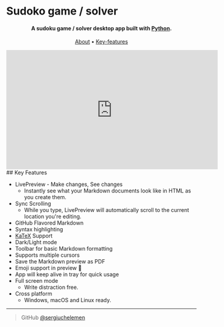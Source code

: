 # Sudoko game / solver


<h4 align="center">A sudoku game / solver desktop app built with <a href="http://electron.atom.io" target="_blank">Python</a>.</h4>

<p align="center">
  <a href="#About">About</a> •
  <a href="#Key-features">Key-features</a> 
</p>

<iframe width="560" height="315" src="https://www.youtube.com/embed/HRiRxyVHUJs" title="YouTube video player" frameborder="0" allow="accelerometer; autoplay; clipboard-write; encrypted-media; gyroscope; picture-in-picture; web-share" allowfullscreen></iframe>
## Key Features

* LivePreview - Make changes, See changes
  - Instantly see what your Markdown documents look like in HTML as you create them.
* Sync Scrolling
  - While you type, LivePreview will automatically scroll to the current location you're editing.
* GitHub Flavored Markdown  
* Syntax highlighting
* [KaTeX](https://khan.github.io/KaTeX/) Support
* Dark/Light mode
* Toolbar for basic Markdown formatting
* Supports multiple cursors
* Save the Markdown preview as PDF
* Emoji support in preview :tada:
* App will keep alive in tray for quick usage
* Full screen mode
  - Write distraction free.
* Cross platform
  - Windows, macOS and Linux ready.


---

> GitHub [@sergiuchelemen](https://github.com/sergiuchelemen) 



